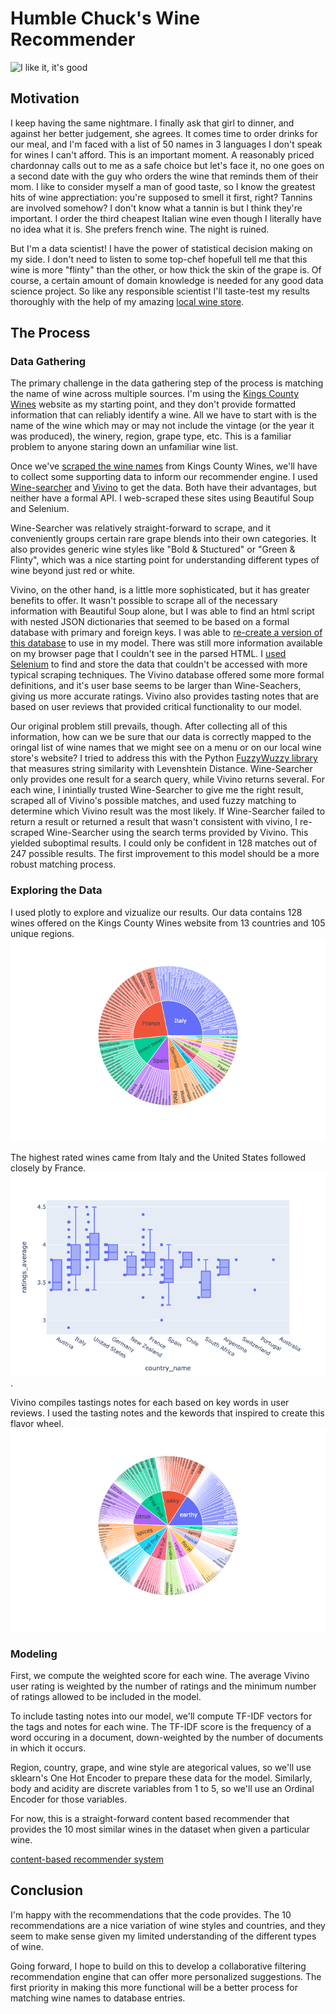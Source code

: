 # Humble Chuck's Wine Recommender 


![I like it, it's good](https://media.giphy.com/media/l3E6GY9hwCuzXL62k/giphy.gif)

## Motivation 

I keep having the same nightmare. I finally ask that girl to dinner, and against her better judgement, she agrees. It comes time to order drinks for our meal, and I'm faced with a list of 50 names in 3 languages I don't speak for wines I can't afford. This is an important moment. A reasonably priced chardonnay calls out to me as a safe choice but let's face it, no one goes on a second date with the guy who orders the wine that reminds them of their mom. I like to consider myself a man of good taste, so I know the greatest hits of wine apprectiation: you're supposed to smell it first, right? Tannins are involved somehow? I don't know what a tannin is but I think they're important. I order the third cheapest Italian wine even though I literally have no idea what it is. She prefers french wine. The night is ruined. 

But I'm a data scientist! I have the power of statistical decision making on my side. I don't need to listen to some top-chef hopefull tell me that this wine is more "flinty" than the other, or how thick the skin of the grape is. Of course, a certain amount of domain knowledge is needed for any good data science project. So like any responsible scientist I'll taste-test my results thoroughly with the help of my amazing [local wine store](https://www.kingscountywines.com/).

## The Process 

### Data Gathering

The primary challenge in the data gathering step of the process is matching the name of wine across multiple sources. I'm using the [Kings County Wines](https://www.kingscountywines.com/) website as my starting point, and they don't provide formatted information that can reliably identify a wine. All we have to start with is the name of the wine which may or may not include the vintage (or the year it was produced), the winery, region, grape type, etc. This is a familiar problem to anyone staring down an unfamiliar wine list. 

Once we've [scraped the wine names](scraping/kings_county_scraper.py) from Kings County Wines, we'll have to collect some supporting data to inform our recommender engine. I used [Wine-searcher](wine-searcher.com) and [Vivino](vivino.com) to get the data. Both have their advantages, but neither have a formal API. I web-scraped these sites using Beautiful Soup and Selenium. 

Wine-Searcher was relatively straight-forward to scrape, and it conveniently groups certain rare grape blends into their own categories. It also provides generic wine styles like "Bold & Stuctured" or "Green & Flinty", which was a nice starting point for understanding different types of wine beyond just red or white. 

Vivino, on the other hand, is a little more sophisticated, but it has greater benefits to offer. It wasn't possible to scrape all of the necessary information with Beautiful Soup alone, but I was able to find an html script with nested JSON dictionaries that seemed to be based on a formal database with primary and foreign keys. I was able to [re-create a version of this database](vivino_db/database.py) to use in my model. There was still more information available on my browser page that I couldn't see in the parsed HTML. I [used Selenium](vivino_selenium_scraper.py) to find and store the data that couldn't be accessed with more typical scraping techniques. The Vivino database offered some more formal definitions, and it's user base seems to be larger than Wine-Seachers, giving us more accurate ratings. Vivino also provides tasting notes that are based on user reviews that provided critical functionality to our model. 

Our original problem still prevails, though. After collecting all of this information, how can we be sure that our data is correctly mapped to the oringal list of wine names that we might see on a menu or on our local wine store's website? I tried to address this with the Python [FuzzyWuzzy library](https://github.com/seatgeek/fuzzywuzzy) that measures string similarity with Levenshtein Distance. Wine-Searcher only provides one result for a search query, while Vivino returns several. For each wine, I inintially trusted Wine-Searcher to give me the right result, scraped all of Vivino's possible matches, and used fuzzy matching to determine which Vivino result was the most likely. If Wine-Searcher failed to return a result or returned a result that wasn't consistent with vivino, I re-scraped Wine-Searcher using the search terms provided by Vivino. This yielded suboptimal results. I could only be confident in 128 matches out of 247 possible results. The first improvement to this model should be a more robust matching process. 

### Exploring the Data

I used plotly to explore and vizualize our results. Our data contains 128 wines offered on the Kings County Wines website from 13 countries and 105 unique regions. ![Countries and Regions](images/countries_regions.png)

The highest rated wines came from Italy and the United States followed closely by France. ![ratings_average](images/ratings_average.png).

Vivino compiles tastings notes for each based on key words in user reviews. I used the tasting notes and the kewords that inspired to create this flavor wheel. ![flavor wheel](images/flavorwheel.png)

### Modeling

First, we compute the weighted score for each wine. The average Vivino user rating is weighted by the number of ratings and the minimum number of ratings allowed to be included in the model.  

To include tasting notes into our model, we'll compute TF-IDF vectors for the tags and notes for each wine. The TF-IDF score is the frequency of a word occuring in a document, down-weighted by the number of documents in which it occurs. 

Region, country, grape, and wine style are ategorical values, so we'll use sklearn's One Hot Encoder to prepare these data for the model. Similarly, body and acidity are discrete variables from 1 to 5, so we'll use an Ordinal Encoder for those variables.

For now, this is a straight-forward content based recommender that provides the 10 most similar wines in the dataset when given a particular wine. 

[content-based recommender system](modeling.py)

## Conclusion

I'm happy with the recommendations that the code provides. The 10 recommendations are a nice variation of wine styles and countries, and they seem to make sense given my limited understanding of the different types of wine. 

Going forward, I hope to build on this to develop a collaborative filtering recommendation engine that can offer more personalized suggestions. The first priority in making this more functional will be a better process for matching wine names to database entries. 

